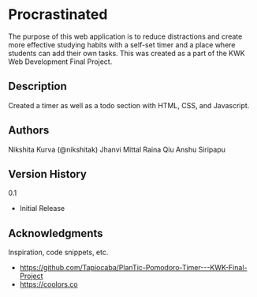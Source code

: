 Procrastinated
==============
The purpose of this web application is to reduce distractions and create more effective studying habits with a self-set timer and a place where students can add their own tasks. This was created as a part of the KWK Web Development Final Project.

Description
-----------
Created a timer as well as a todo section with HTML, CSS, and Javascript.

Authors
-------
Nikshita Kurva (@nikshitak)
Jhanvi Mittal
Raina Qiu
Anshu Siripapu

Version History
---------------
0.1
- Initial Release

Acknowledgments
---------------
Inspiration, code snippets, etc.

- https://github.com/Tapiocaba/PlanTic-Pomodoro-Timer---KWK-Final-Project
- https://coolors.co
